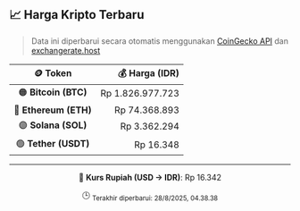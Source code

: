 

<!-- HARGA_KRIPTO -->
## 📈 Harga Kripto Terbaru

> Data ini diperbarui secara otomatis menggunakan [CoinGecko API](https://www.coingecko.com/) dan [exchangerate.host](https://exchangerate.host/)

<div align="center">

| 🪙 Token | 💰 Harga (IDR) |
|:------:|---------------:|
| 🟠 **Bitcoin (BTC)**   | Rp 1.826.977.723 |
| 🔵 **Ethereum (ETH)**  | Rp 74.368.893 |
| 🟣 **Solana (SOL)**    | Rp 3.362.294 |
| 🟢 **Tether (USDT)**   | Rp 16.348 |

---

💱 **Kurs Rupiah (USD → IDR)**: Rp 16.342

🕒 <sub>Terakhir diperbarui: 28/8/2025, 04.38.38</sub>

</div>
<!-- /HARGA_KRIPTO -->